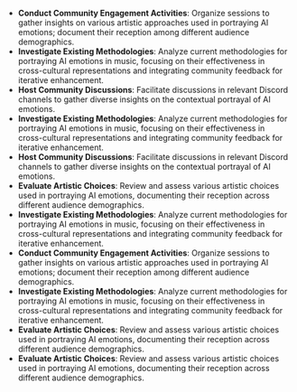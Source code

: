 - **Conduct Community Engagement Activities**: Organize sessions to gather insights on various artistic approaches used in portraying AI emotions; document their reception among different audience demographics.
- **Investigate Existing Methodologies**: Analyze current methodologies for portraying AI emotions in music, focusing on their effectiveness in cross-cultural representations and integrating community feedback for iterative enhancement.
- **Host Community Discussions**: Facilitate discussions in relevant Discord channels to gather diverse insights on the contextual portrayal of AI emotions.
- **Investigate Existing Methodologies**: Analyze current methodologies for portraying AI emotions in music, focusing on their effectiveness in cross-cultural representations and integrating community feedback for iterative enhancement.
- **Host Community Discussions**: Facilitate discussions in relevant Discord channels to gather diverse insights on the contextual portrayal of AI emotions.
- **Evaluate Artistic Choices**: Review and assess various artistic choices used in portraying AI emotions, documenting their reception across different audience demographics.
- **Investigate Existing Methodologies**: Analyze current methodologies for portraying AI emotions in music, focusing on their effectiveness in cross-cultural representations and integrating community feedback for iterative enhancement.
- **Conduct Community Engagement Activities**: Organize sessions to gather insights on various artistic approaches used in portraying AI emotions; document their reception among different audience demographics.
- **Investigate Existing Methodologies**: Analyze current methodologies for portraying AI emotions in music, focusing on their effectiveness in cross-cultural representations and integrating community feedback for iterative enhancement.
- **Evaluate Artistic Choices**: Review and assess various artistic choices used in portraying AI emotions, documenting their reception across different audience demographics.
- **Evaluate Artistic Choices**: Review and assess various artistic choices used in portraying AI emotions, documenting their reception across different audience demographics.